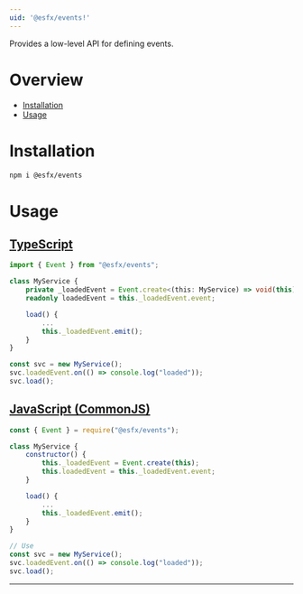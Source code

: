 ```yaml
---
uid: '@esfx/events!'
---
```


Provides a low-level API for defining events.

# Overview

* [Installation](#installation)
* [Usage](#usage)

# Installation

```sh
npm i @esfx/events
```

# Usage

## [TypeScript](#tab/ts)
```ts
import { Event } from "@esfx/events";

class MyService {
    private _loadedEvent = Event.create<(this: MyService) => void(this);
    readonly loadedEvent = this._loadedEvent.event;

    load() {
        ...
        this._loadedEvent.emit();
    }
}

const svc = new MyService();
svc.loadedEvent.on(() => console.log("loaded"));
svc.load();
```

## [JavaScript (CommonJS)](#tab/js)
```js
const { Event } = require("@esfx/events");

class MyService {
    constructor() {
        this._loadedEvent = Event.create(this);
        this.loadedEvent = this._loadedEvent.event;
    }

    load() {
        ...
        this._loadedEvent.emit();
    }
}

// Use
const svc = new MyService();
svc.loadedEvent.on(() => console.log("loaded"));
svc.load();
```

***